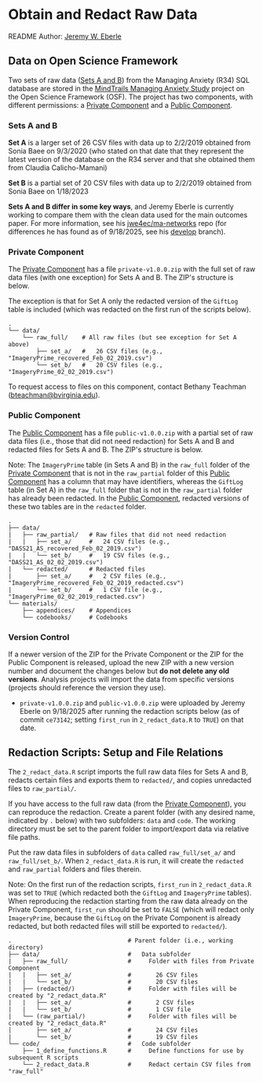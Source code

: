 # Obtain and Redact Raw Data

README Author: [Jeremy W. Eberle](https://github.com/jwe4ec)

## Data on Open Science Framework

Two sets of raw data ([Sets A and B](#sets-a-and-b)) from the Managing Anxiety (R34) SQL database 
are stored in the [MindTrails Managing Anxiety Study](https://osf.io/pvd67/) project 
on the Open Science Framework (OSF). The project has two components, with different permissions:
a [Private Component](https://osf.io/5sn2x/) and a [Public Component](https://osf.io/2x3jq/).

### Sets A and B

**Set A** is a larger set of 26 CSV files with data up to 2/2/2019 obtained from Sonia 
Baee on 9/3/2020 (who stated on that date that they represent the latest version of the 
database on the R34 server and that she obtained them from Claudia Calicho-Mamani)

**Set B** is a partial set of 20 CSV files with data up to 2/2/2019 obtained from Sonia 
Baee on 1/18/2023

**Sets A and B differ in some key ways**, and Jeremy Eberle is currently working to compare 
them with the clean data used for the main outcomes paper. For more information, see his
[jwe4ec/ma-networks](https://github.com/jwe4ec/ma-networks) repo (for differences he has
found as of 9/18/2025, see his [develop](https://github.com/jwe4ec/ma-networks/tree/develop) branch).

### Private Component

The [Private Component](https://osf.io/5sn2x/) has a file `private-v1.0.0.zip` with the
full set of raw data files (with one exception) for Sets A and B. The ZIP's structure is below.

The exception is that for Set A only the redacted version of the `GiftLog` table 
is included (which was redacted on the first run of the scripts below).

```
.
└── data/
    └── raw_full/    # All raw files (but see exception for Set A above)
        ├── set_a/   #   26 CSV files (e.g., "ImageryPrime_recovered_Feb_02_2019.csv")
        └── set_b/   #   20 CSV files (e.g., "ImageryPrime_02_02_2019.csv")
```

To request access to files on this component, contact Bethany Teachman ([bteachman@bvirginia.edu](mailto:bteachman@bvirginia.edu)).

### Public Component

The [Public Component](https://osf.io/2x3jq/) has a file `public-v1.0.0.zip` with
a partial set of raw data files (i.e., those that did not need redaction) for Sets 
A and B and redacted files for Sets A and B. The ZIP's structure is below.

Note: The `ImageryPrime` table (in Sets A and B) in the `raw_full` folder of the 
[Private Component](#private-component) that is not in the `raw_partial` folder of 
this [Public Component](https://osf.io/2x3jq/) has a column that may have identifiers,
whereas the `GiftLog` table (in Set A) in the `raw_full` folder that is not in the
`raw_partial` folder has already been redacted. In the [Public Component](https://osf.io/2x3jq/), 
redacted versions of these two tables are in the `redacted` folder.

```
.
├── data/                    
|   ├── raw_partial/   # Raw files that did not need redaction
|   |   ├── set_a/     #   24 CSV files (e.g., "DASS21_AS_recovered_Feb_02_2019.csv")
|   |   └── set_b/     #   19 CSV files (e.g., "DASS21_AS_02_02_2019.csv")
|   └── redacted/      # Redacted files
|       ├── set_a/     #   2 CSV files (e.g., "ImageryPrime_recovered_Feb_02_2019_redacted.csv")
|       └── set_b/     #   1 CSV file (e.g., "ImageryPrime_02_02_2019_redacted.csv")
└── materials/
    ├── appendices/    # Appendices
    └── codebooks/     # Codebooks
```

### Version Control

If a newer version of the ZIP for the Private Component or the ZIP for the Public
Component is released, upload the new ZIP with a new version number and document 
the changes below but **do not delete any old versions**. Analysis projects will
import the data from specific versions (projects should reference the version
they use).

- `private-v1.0.0.zip` and `public-v1.0.0.zip` were uploaded by Jeremy Eberle on 
9/18/2025 after running the redaction scripts below (as of commit `ce73142`; setting
`first_run` in `2_redact_data.R` to `TRUE`) on that date.

## Redaction Scripts: Setup and File Relations

The `2_redact_data.R` script imports the full raw data files for Sets A and B, redacts 
certain files and exports them to `redacted/`, and copies unredacted files to `raw_partial/`.

If you have access to the full raw data (from the [Private Component](#private-component)), 
you can reproduce the redaction. Create a parent folder (with any desired name, indicated 
by `.` below) with two subfolders: `data` and `code`. The working directory must be set to 
the parent folder to import/export data via relative file paths.

Put the raw data files in subfolders of `data` called `raw_full/set_a/` and `raw_full/set_b/`.
When `2_redact_data.R` is run, it will create the `redacted` and `raw_partial` folders and 
files therein.

Note: On the first run of the redaction scripts, `first_run` in `2_redact_data.R` was 
set to `TRUE` (which redacted both the `GiftLog` and `ImageryPrime` tables). When
reproducing the redaction starting from the raw data already on the Private Component,
`first_run` should be set to `FALSE` (which will redact only `ImageryPrime`, because
the `GiftLog` on the Private Component is already redacted, but both redacted files
will still be exported to `redacted/`).

```
.                                 # Parent folder (i.e., working directory)
├── data/                         #   Data subfolder
|   ├── raw_full/                 #     Folder with files from Private Component
|   |   ├── set_a/                #       26 CSV files
|   |   └── set_b/                #       20 CSV files
|   ├── (redacted/)               #     Folder with files will be created by "2_redact_data.R"
|   |   ├── set_a/                #       2 CSV files
|   |   └── set_b/                #       1 CSV file
|   └── (raw_partial/)            #     Folder with files will be created by "2_redact_data.R"
|       ├── set_a/                #       24 CSV files
|       └── set_b/                #       19 CSV files
└── code/                         #   Code subfolder
    ├── 1_define_functions.R      #     Define functions for use by subsequent R scripts
    └── 2_redact_data.R           #     Redact certain CSV files from "raw_full"
```